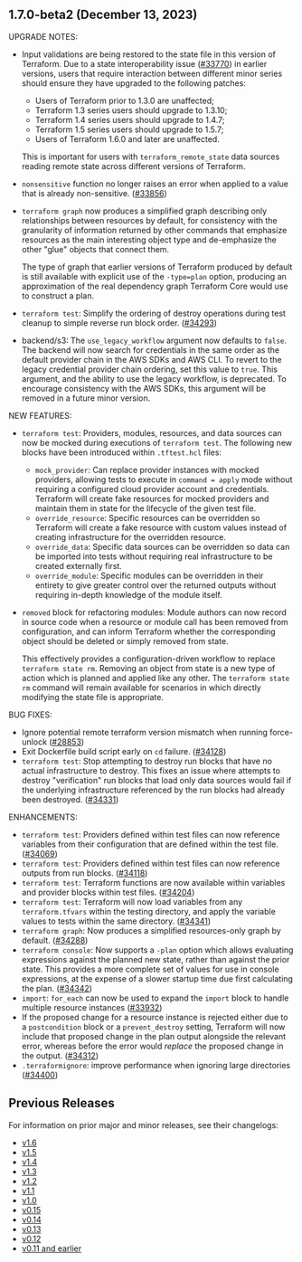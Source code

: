 ## 1.7.0-beta2 (December 13, 2023)

UPGRADE NOTES:

* Input validations are being restored to the state file in this version of Terraform. Due to a state interoperability issue ([#33770](https://github.com/hashicorp/terraform/issues/33770)) in earlier versions, users that require interaction between different minor series should ensure they have upgraded to the following patches:
    * Users of Terraform prior to 1.3.0 are unaffected;
    * Terraform 1.3 series users should upgrade to 1.3.10;
    * Terraform 1.4 series users should upgrade to 1.4.7;
    * Terraform 1.5 series users should upgrade to 1.5.7;
    * Users of Terraform 1.6.0 and later are unaffected.
 
  This is important for users with `terraform_remote_state` data sources reading remote state across different versions of Terraform.
* `nonsensitive` function no longer raises an error when applied to a value that is already non-sensitive. ([#33856](https://github.com/hashicorp/terraform/issues/33856))
* `terraform graph` now produces a simplified graph describing only relationships between resources by default, for consistency with the granularity of information returned by other commands that emphasize resources as the main interesting object type and de-emphasize the other "glue" objects that connect them.

    The type of graph that earlier versions of Terraform produced by default is still available with explicit use of the `-type=plan` option, producing an approximation of the real dependency graph Terraform Core would use to construct a plan.
* `terraform test`: Simplify the ordering of destroy operations during test cleanup to simple reverse run block order. ([#34293](https://github.com/hashicorp/terraform/issues/34293))

* backend/s3: The `use_legacy_workflow` argument now defaults to `false`. The backend will now search for credentials in the same order as the default provider chain in the AWS SDKs and AWS CLI. To revert to the legacy credential provider chain ordering, set this value to `true`. This argument, and the ability to use the legacy workflow, is deprecated. To encourage consistency with the AWS SDKs, this argument will be removed in a future minor version.

NEW FEATURES:

* `terraform test`: Providers, modules, resources, and data sources can now be mocked during executions of `terraform test`. The following new blocks have been introduced within `.tftest.hcl` files:

    * `mock_provider`: Can replace provider instances with mocked providers, allowing tests to execute in `command = apply` mode without requiring a configured cloud provider account and credentials. Terraform will create fake resources for mocked providers and maintain them in state for the lifecycle of the given test file.
    * `override_resource`: Specific resources can be overridden so Terraform will create a fake resource with custom values instead of creating infrastructure for the overridden resource.
    * `override_data`: Specific data sources can be overridden so data can be imported into tests without requiring real infrastructure to be created externally first.
    * `override_module`: Specific modules can be overridden in their entirety to give greater control over the returned outputs without requiring in-depth knowledge of the module itself.
 
* `removed` block for refactoring modules: Module authors can now record in source code when a resource or module call has been removed from configuration, and can inform Terraform whether the corresponding object should be deleted or simply removed from state.
  
  This effectively provides a configuration-driven workflow to replace `terraform state rm`. Removing an object from state is a new type of action which is planned and applied like any other. The `terraform state rm` command will remain available for scenarios in which directly modifying the state file is appropriate.

BUG FIXES:

* Ignore potential remote terraform version mismatch when running force-unlock ([#28853](https://github.com/hashicorp/terraform/issues/28853))
* Exit Dockerfile build script early on `cd` failure. ([#34128](https://github.com/hashicorp/terraform/issues/34128))
* `terraform test`: Stop attempting to destroy run blocks that have no actual infrastructure to destroy. This fixes an issue where attempts to destroy "verification" run blocks that load only data sources would fail if the underlying infrastructure referenced by the run blocks had already been destroyed. ([#34331](https://github.com/hashicorp/terraform/pull/34331))

ENHANCEMENTS:

* `terraform test`: Providers defined within test files can now reference variables from their configuration that are defined within the test file. ([#34069](https://github.com/hashicorp/terraform/issues/34069))
* `terraform test`: Providers defined within test files can now reference outputs from run blocks. ([#34118](https://github.com/hashicorp/terraform/issues/34118))
* `terraform test`: Terraform functions are now available within variables and provider blocks within test files. ([#34204](https://github.com/hashicorp/terraform/issues/34204))
* `terraform test`: Terraform will now load variables from any `terraform.tfvars` within the testing directory, and apply the variable values to tests within the same directory. ([#34341](https://github.com/hashicorp/terraform/pull/34341))
* `terraform graph`: Now produces a simplified resources-only graph by default. ([#34288](https://github.com/hashicorp/terraform/pull/34288))
* `terraform console`: Now supports a `-plan` option which allows evaluating expressions against the planned new state, rather than against the prior state. This provides a more complete set of values for use in console expressions, at the expense of a slower startup time due first calculating the plan. ([#34342](https://github.com/hashicorp/terraform/issues/34342))
* `import`: `for_each` can now be used to expand the `import` block to handle multiple resource instances ([#33932](https://github.com/hashicorp/terraform/issues/33932))
* If the proposed change for a resource instance is rejected either due to a `postcondition` block or a `prevent_destroy` setting, Terraform will now include that proposed change in the plan output alongside the relevant error, whereas before the error would _replace_ the proposed change in the output. ([#34312](https://github.com/hashicorp/terraform/issues/34312))
* `.terraformignore`: improve performance when ignoring large directories ([#34400](https://github.com/hashicorp/terraform/pull/34400))

## Previous Releases

For information on prior major and minor releases, see their changelogs:

* [v1.6](https://github.com/hashicorp/terraform/blob/v1.6/CHANGELOG.md)
* [v1.5](https://github.com/hashicorp/terraform/blob/v1.5/CHANGELOG.md)
* [v1.4](https://github.com/hashicorp/terraform/blob/v1.4/CHANGELOG.md)
* [v1.3](https://github.com/hashicorp/terraform/blob/v1.3/CHANGELOG.md)
* [v1.2](https://github.com/hashicorp/terraform/blob/v1.2/CHANGELOG.md)
* [v1.1](https://github.com/hashicorp/terraform/blob/v1.1/CHANGELOG.md)
* [v1.0](https://github.com/hashicorp/terraform/blob/v1.0/CHANGELOG.md)
* [v0.15](https://github.com/hashicorp/terraform/blob/v0.15/CHANGELOG.md)
* [v0.14](https://github.com/hashicorp/terraform/blob/v0.14/CHANGELOG.md)
* [v0.13](https://github.com/hashicorp/terraform/blob/v0.13/CHANGELOG.md)
* [v0.12](https://github.com/hashicorp/terraform/blob/v0.12/CHANGELOG.md)
* [v0.11 and earlier](https://github.com/hashicorp/terraform/blob/v0.11/CHANGELOG.md)

